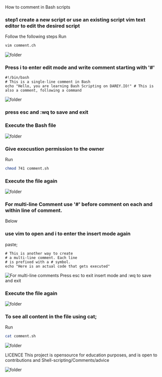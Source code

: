 How to comment in Bash scripts
### step1 create a new script or use an existing script vim text editor to edit the desired script
Follow the following steps
Run
```bash
vim comment.ch
```
  ![folder](Shell-scripting/Comments/comment.png)

### Press i to enter edit mode and write comment starting with '#'
```
#!/bin/bash
# This is a single-line comment in Bash
echo "Hello, you are learning Bash Scripting on DAREY.IO!" # This is also a comment, following a command
```

  ![folder](Shell-scripting/Comments/one-line.png)

### press esc and :wq to save and exit
### Execute the Bash file 

  ![folder](Shell-scripting/Comments/run.png)
### Give execustion permission to the owner
Run
```bash
chmod 741 comment.sh
```
### Execute the file again

  ![folder](Shell-scripting/Comments/running.png)

### For multi-line Comment use '#' before comment on each and within line of comment. 
Below
### use vim to open and i to enter the insert mode again
paste;
```
# This is another way to create
# a multi-line comment. Each line
# is prefixed with a # symbol.
echo "Here is an actual code that gets executed"
```
  ![For multi-line comments](Shell-scripting/Comments/multiline.png)
Press esc to exit insert mode and :wq to save and exit
###  Execute the file again

  ![folder](Shell-scripting/Comments/multirunning.png)
### To see all content in the file using cat;
Run
```bash
cat comment.sh
```

  ![folder](Shell-scripting/Comments/catsh.png)

LICENCE
This project is opensource for education purposes, and is open to contributions and Shell-scripting/Comments/advice

![folder](Shell-scripting/Comments/foldersuccess.png)
